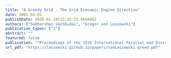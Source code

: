 ```yaml
---
title: "A Greedy Grid - The Grid Economic Engine Directive"
date: 2001-04-01
publishDate: 2020-01-10T23:35:55.666846Z
authors: ["Sudharshan Vazhkudai", "Gregor von Laszewski"]
publication_types: ["1"]
abstract: ""
featured: false
publication: "*Proceedings of the 15th International Parallel and Distributed Processing Symposium, International Workshop on Internet Computing and E-Commerce (ICEC'01)*"
url_pdf: "https://laszewski.github.io/papers/vonLaszewski-greed.pdf"
---
```



